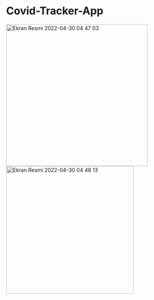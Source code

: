 # Covid-Tracker-App
<img width="382" alt="Ekran Resmi 2022-04-30 04 47 03" src="https://user-images.githubusercontent.com/70961211/166085909-13586f85-022f-4879-a1a0-768921957a36.png">
<img width="344" alt="Ekran Resmi 2022-04-30 04 48 13" src="https://user-images.githubusercontent.com/70961211/166085910-7b4149a8-915e-4137-a4ad-a91918175224.png">
